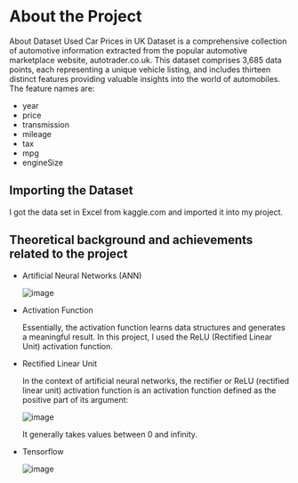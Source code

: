 # About the Project

About Dataset
Used Car Prices in UK Dataset is a comprehensive collection of automotive information extracted from the popular automotive marketplace website, autotrader.co.uk. This dataset comprises 3,685 data points, each representing a unique vehicle listing, and includes thirteen distinct features providing valuable insights into the world of automobiles. The feature names are:

* year
* price
* transmission
* mileage
* tax
* mpg
* engineSize

## Importing the Dataset

I got the data set in Excel from kaggle.com and imported it into my project.

## Theoretical background and achievements related to the project

- Artificial Neural Networks (ANN)

  ![image](https://github.com/user-attachments/assets/b9d6e021-ef0c-4c7f-b251-df096b3a5eba)

- Activation Function

  Essentially, the activation function learns data structures and generates a meaningful result. In this project, I used the ReLU (Rectified Linear Unit) activation function.

- Rectified Linear Unit

  In the context of artificial neural networks, the rectifier or ReLU (rectified linear unit) activation function is an activation function defined as the positive part of its argument:

  ![image](https://github.com/user-attachments/assets/83b0fbfa-6d2b-4656-9479-89f1d9ad4314)

  It generally takes values ​​between 0 and infinity.

- Tensorflow

  ![image](https://github.com/user-attachments/assets/c5a41870-6032-4d9c-a48c-e58fc2ce9861)



  






